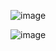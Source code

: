 ![image](https://github.com/user-attachments/assets/cdad8807-993a-41d9-8d51-f1d609a5015f)

![image](https://github.com/user-attachments/assets/a3f7b627-2961-4115-965b-f71177fe0253)
